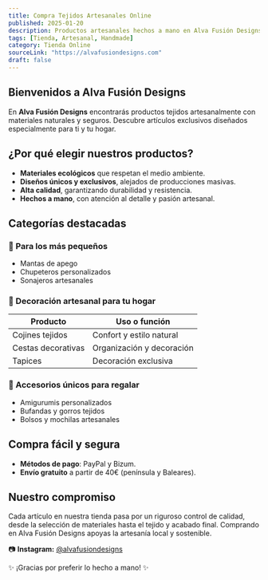 ```yaml
---
title: Compra Tejidos Artesanales Online
published: 2025-01-20
description: Productos artesanales hechos a mano en Alva Fusión Designs.
tags: [Tienda, Artesanal, Handmade]
category: Tienda Online
sourceLink: "https://alvafusiondesigns.com"
draft: false
---
```


## Bienvenidos a Alva Fusión Designs

En **Alva Fusión Designs** encontrarás productos tejidos artesanalmente con materiales naturales y seguros. Descubre artículos exclusivos diseñados especialmente para ti y tu hogar.

## ¿Por qué elegir nuestros productos?

- **Materiales ecológicos** que respetan el medio ambiente.
- **Diseños únicos y exclusivos**, alejados de producciones masivas.
- **Alta calidad**, garantizando durabilidad y resistencia.
- **Hechos a mano**, con atención al detalle y pasión artesanal.

## Categorías destacadas

### 👶 Para los más pequeños

- Mantas de apego
- Chupeteros personalizados
- Sonajeros artesanales

### 🏡 Decoración artesanal para tu hogar

| Producto           | Uso o función             |
| ------------------ | ------------------------- |
| Cojines tejidos    | Confort y estilo natural  |
| Cestas decorativas | Organización y decoración |
| Tapices            | Decoración exclusiva      |

### 🎁 Accesorios únicos para regalar

- Amigurumis personalizados
- Bufandas y gorros tejidos
- Bolsos y mochilas artesanales

## Compra fácil y segura

- **Métodos de pago**: PayPal y Bizum.
- **Envío gratuito** a partir de 40€ (península y Baleares).

## Nuestro compromiso

Cada artículo en nuestra tienda pasa por un riguroso control de calidad, desde la selección de materiales hasta el tejido y acabado final. Comprando en Alva Fusión Designs apoyas la artesanía local y sostenible.

📷 **Instagram:** [@alvafusiondesigns](https://instagram.com/alvafusiondesigns)

✨ ¡Gracias por preferir lo hecho a mano! ✨

